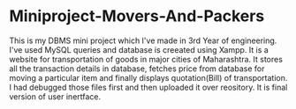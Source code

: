 # Miniproject-Movers-And-Packers
This is my DBMS mini project which I've made in 3rd Year of engineering. I've used MySQL queries and database is creeated using Xampp. It is a website for transportation of goods in major cities of Maharashtra. It stores all the transaction details in database, fetches price from database for moving a particular item and finally displays quotation(Bill) of transportation. 
I had debugged those files first and then uploaded it over reository. It is final version of user inertface. 
